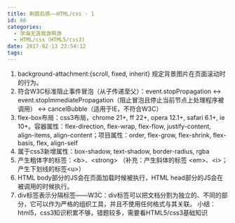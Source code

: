 ```yaml
---
title: 刷题后感——HTML/css - 1
id: 66
categories:
  - 学海无涯我游啊游
  - HTML/css（HTML5/css3)
date: 2017-02-13 22:54:12
tags:
---
```


1.  background-attachment:{scroll, fixed, inherit} 规定背景图片在页面滚动时的行为。
2.  符合W3C标准阻止事件冒泡（从子传递至父）：event.stopPropagation &lt;-&gt; event.stopImmediatePropagation（阻止冒泡且停止当前节点上处理程序被调用） &lt;-&gt; cancelBubble（适用于IE，不符合W3C）
3.  flex-box布局：css3布局，chrome 21+, ff 22+, opera 12.1+, safari 6.1+, ie 10+。容器属性：flex-direction, flex-wrap, flex-flow, justify-content, align-items, align-content；项目属性：order, flex-grow, flex-shrink, flex-basis, flex, align-self
4.  属于css3新增属性：box-shadow, text-shadow, border-radius, rgba
5.  产生粗体字的标签：&lt;b&gt;、&lt;strong&gt; （补充：产生斜体的标签 &lt;em&gt;、&lt;i&gt;；产生下划线的标签&lt;u&gt;）
6.  HTML body部分的JS会在页面加载时候被执行，HTML head部分的JS会在被调用的时候执行。
7.  div标签表示分隔标签——W3C：div标签可以把文档分割为独立的、不同的部分，它可以作为严格的组织工具，并且不使用任何格式与其关联。
小结：html5，css3知识积累不够，错题较多，需要看HTML5/css3基础知识
